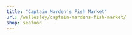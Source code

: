 ```yaml
---
title: "Captain Marden's Fish Market"
url: /wellesley/captain-mardens-fish-market/
shop: seafood
---
```

